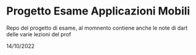 # Progetto Esame Applicazioni Mobili
Repo del progetto di esame, al momnento contiene anche le note di dart delle varie lezioni del prof

14/10/2022
